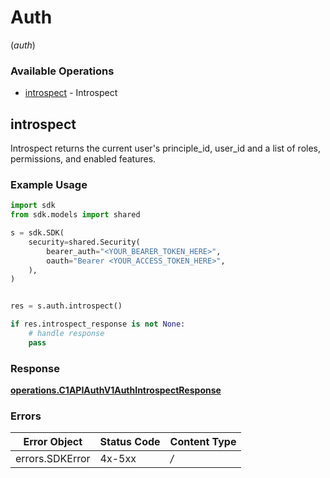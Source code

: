 # Auth
(*auth*)

### Available Operations

* [introspect](#introspect) - Introspect

## introspect

Introspect returns the current user's principle_id, user_id and a list of roles, permissions, and enabled features.

### Example Usage

```python
import sdk
from sdk.models import shared

s = sdk.SDK(
    security=shared.Security(
        bearer_auth="<YOUR_BEARER_TOKEN_HERE>",
        oauth="Bearer <YOUR_ACCESS_TOKEN_HERE>",
    ),
)


res = s.auth.introspect()

if res.introspect_response is not None:
    # handle response
    pass

```


### Response

**[operations.C1APIAuthV1AuthIntrospectResponse](../../models/operations/c1apiauthv1authintrospectresponse.md)**
### Errors

| Error Object    | Status Code     | Content Type    |
| --------------- | --------------- | --------------- |
| errors.SDKError | 4x-5xx          | */*             |
